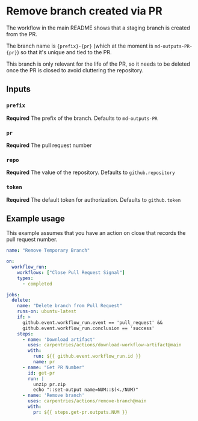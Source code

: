 # Remove branch created via PR

The workflow in the main README shows that a staging branch is created from the PR.

The branch name is `{prefix}-{pr}` (which at the moment is `md-outputs-PR-{pr}`) so that it's unique and tied to the PR.

This branch is only relevant for the life of the PR, so it needs to be deleted once the PR is closed to avoid cluttering the repository. 

## Inputs

### `prefix`

**Required** The prefix of the branch. Defaults to `md-outputs-PR`

### `pr`

**Required** The pull request number

### `repo`

**Required** The value of the repository. Defaults to `github.repository`

### `token`

**Required** The default token for authorization. Defaults to `github.token`


## Example usage

This example assumes that you have an action on close that records the pull
request number.

```yaml
name: "Remove Temporary Branch"

on:
  workflow_run:
    workflows: ["Close Pull Request Signal"]
    types:
      - completed

jobs:
  delete:
    name: "Delete branch from Pull Request"
    runs-on: ubuntu-latest
    if: >
      github.event.workflow_run.event == 'pull_request' &&
      github.event.workflow_run.conclusion == 'success'
    steps:
      - name: 'Download artifact'
        uses: carpentries/actions/download-workflow-artifact@main
        with:
          run: ${{ github.event.workflow_run.id }}
          name: pr
      - name: "Get PR Number"
        id: get-pr
        run: |
          unzip pr.zip
          echo "::set-output name=NUM::$(<./NUM)"
      - name: 'Remove branch'
        uses: carpentries/actions/remove-branch@main
        with:
          pr: ${{ steps.get-pr.outputs.NUM }}
```
